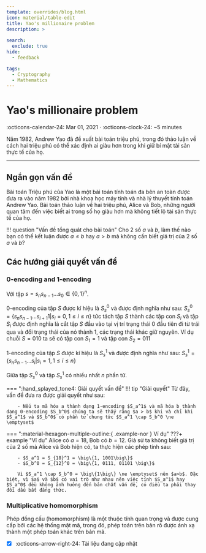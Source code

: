 ```yaml
---
template: overrides/blog.html
icon: material/table-edit
title: Yao's millionaire problem
description: >
  
search:
  exclude: true
hide:
  - feedback

tags:
  - Cryptography 
  - Mathematics
---
```


# __Yao's millionaire problem__

<span>
:octicons-calendar-24: Mar 01, 2021 ·
:octicons-clock-24: ~5 minutes

</span>

Năm 1982, Andrew Yao đã đề xuất bài toán triệu phú, trong đó thảo luận về cách hai triệu phú có thể xác định ai giàu hơn trong khi giữ bí mật tài sản thực tế của họ.


---

## __Ngắn gọn vấn đề__

Bài toán Triệu phú của Yao là một bài toán tính toán đa bên an toàn được đưa ra vào năm 1982 bởi nhà khoa học máy tính và nhà lý thuyết tính toán Andrew Yao. Bài toán thảo luận về hai triệu phú, Alice và Bob, những người quan tâm đến việc biết ai trong số họ giàu hơn mà không tiết lộ tài sản thực tế của họ. 

!!! question "Vấn đề tổng quát cho bài toán"
    Cho 2 số $a$ và $b$, làm thế nào bạn có thể kết luận được $a\le b$ hay $a > b$ mà không cần biết giá trị của 2 số $a$ và $b$?

## __Các hướng giải quyết vấn đề__
### __0-encoding and 1-encoding__

Với tập $s = s_ns_{n-1}...s_0 \in \big\{0,1\big\}^n$. 

0-encoding của tập $S$ được kí hiệu là $S_s^0$ và được định nghĩa như sau: $S_s^0 = \big\{ s_ns_{n-1}...s_{i+1}1|s_i=0,1\le i \le n \big\}$ tức tách tập $S$ thành các tập con $S_i$ và tập $S_i$ được định nghĩa là cắt tập $S$ đầu vào tại vị trí trạng thái 0 đầu tiên đi từ trái qua và đổi trạng thái của nó thành 1, các trạng thái khác giữ nguyên. Ví dụ chuỗi $S=010$ ta sẽ có tập con $S_1 = 1$ và tập con $S_2 = 011$

1-encoding của tập $S$ được kí hiệu là $S_s^1$ và được định nghĩa như sau: $S_s^1 = \big\{ s_ns_{n-1}...s_i|s_i=1,1\le i \le n \big\}$ 

Giữa tập $S_s^0$ và tập $S_s^1$ có nhiều nhất $n$ phần tử.

=== ":hand_splayed_tone4: Giải quyết vấn đề"
    !!! tip "Giải quyết"
        Từ đây, vấn đề đưa ra được giải quyết như sau:

        - Nếu ta mã hóa a thành dạng 1-encoding $S_a^1$ và mã hóa b thành dạng 0-encoding $S_b^0$ chúng ta sẽ thấy rằng $a > b$ khi và chỉ khi $S_a^1$ và $S_b^0$ có phần tử chung tức $S_a^1 \cap S_b^0 \ne \emptyset$

=== ":material-hexagon-multiple-outline:{ .example-nor } Ví dụ"
    ???+ example "Ví dụ"
        Alice có $a = 18$, Bob có $b = 12$. Giả sử ta không biết giá trị của 2 số mà Alice và Bob hiện có, ta thực hiện các phép tính sau: 

        - $S_a^1 = S_{18}^1 = \big\{1, 1001\big\}$
        - $S_b^0 = S_{12}^0 = \big\{1, 0111, 01101 \big\}$
        
        Vì $S_a^1 \cap S_b^0 = \big\{1\big\} \ne \emptyset$ nên $a>b$. Đặc biệt, vì $a$ và $b$ có vai trò như nhau nên việc tính $S_a^1$ hay $S_a^0$ đều không ảnh hưởng đến bản chất vấn đề, có điều ta phải thay đổi dấu bất đẳng thức.

### __Multiplicative homomorphism__

Phép đồng cấu (homomorphism) là một thuộc tính quan trọng và được cung cấp bởi các hệ thống mật mã, trong đó, phép toán trên bản rõ được ánh xạ thành một phép toán khác trên bản mã. 

- [x] :octicons-arrow-right-24: Tài liệu đang cập nhật
